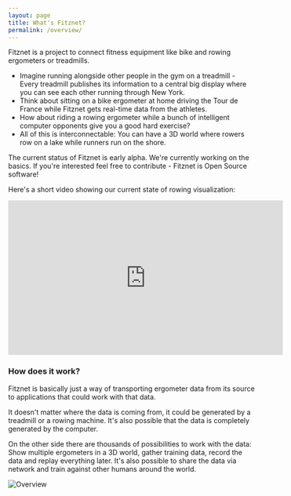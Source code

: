 ```yaml
---
layout: page
title: What's Fitznet?
permalink: /overview/
---
```


Fitznet is a project to connect fitness equipment like bike and rowing ergometers or treadmills.

* Imagine running alongside other people in the gym on a treadmill - Every treadmill publishes its information to a central big display where you can see each other running through New York.
* Think about sitting on a bike ergometer at home driving the Tour de France while Fitznet gets real-time data from the athletes.
* How about riding a rowing ergometer while a bunch of intelligent computer opponents give you a good hard exercise?
* All of this is interconnectable: You can have a 3D world where rowers row on a lake while runners run on the shore.

The current status of Fitznet is early alpha. We're currently working on the basics. If you're interested feel free to contribute - Fitznet is Open Source software!

Here's a short video showing our current state of rowing visualization:
<iframe width="560" height="315" src="https://www.youtube.com/embed/mpEpenLPN4g" frameborder="0" allowfullscreen></iframe>

### How does it work?
Fitznet is basically just a way of transporting ergometer data from its source to applications that could work with that data.

It doesn't matter where the data is coming from, it could be generated by a treadmill or a rowing machine. It's also possible that the data is completely generated by the computer.

On the other side there are thousands of possibilities to work with the data: Show multiple ergometers in a 3D world, gather training data, record the data and replay everything later. It's also possible to share the data via network and train against other humans around the world.

![Overview](https://docs.google.com/drawings/d/1gGjVE4rjBRX3jR3-8-oUWhXPEs__aDgxyK5rMZZAe5M/pub?w=960&amp;h=720)
